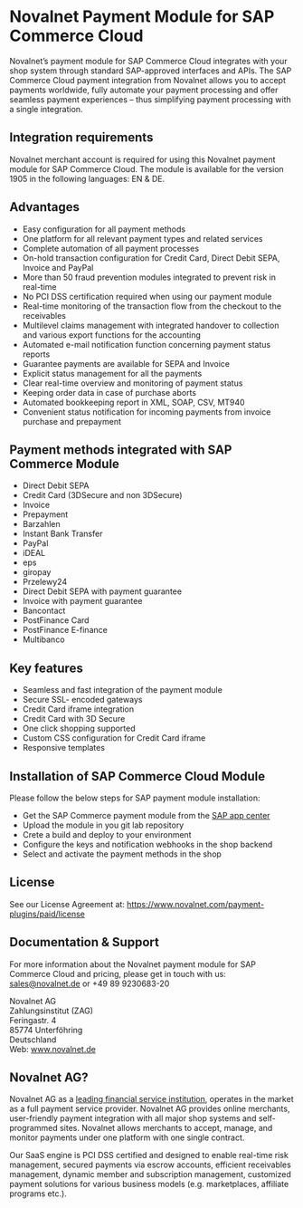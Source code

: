 # Novalnet Payment Module for SAP Commerce Cloud
Novalnet’s payment module for SAP Commerce Cloud integrates with your shop system through standard SAP-approved interfaces and APIs. The SAP Commerce Cloud payment integration from Novalnet allows you to accept payments worldwide, fully automate your payment processing and offer seamless payment experiences – thus simplifying payment processing with a single integration.

## Integration requirements 
Novalnet merchant account is required for using this Novalnet payment module for SAP Commerce Cloud. The module is available for the version 1905 in the following languages: EN & DE. 

## Advantages
-	Easy configuration for all payment methods
-	One platform for all relevant payment types and related services
-	Complete automation of all payment processes
-	On-hold transaction configuration for Credit Card, Direct Debit SEPA, Invoice and PayPal
-	More than 50 fraud prevention modules integrated to prevent risk in real-time
-	No PCI DSS certification required when using our payment module
-	Real-time monitoring of the transaction flow from the checkout to the receivables
-	Multilevel claims management with integrated handover to collection and various export functions for the accounting
-	Automated e-mail notification function concerning payment status reports
-	Guarantee payments are available for SEPA and Invoice
-	Explicit status management for all the payments
-	Clear real-time overview and monitoring of payment status
-	Keeping order data in case of purchase aborts
-	Automated bookkeeping report in XML, SOAP, CSV, MT940
-	Convenient status notification for incoming payments from invoice purchase and prepayment

## Payment methods integrated with SAP Commerce Module
-	Direct Debit SEPA
-	Credit Card (3DSecure and non 3DSecure)
-	Invoice
-	Prepayment
-	Barzahlen
-	Instant Bank Transfer
-	PayPal
-	iDEAL
-	eps
-	giropay
-	Przelewy24
-	Direct Debit SEPA with payment guarantee
-	Invoice with payment guarantee
-	Bancontact
-	PostFinance Card
-	PostFinance E-finance
-	Multibanco

## Key features
*	Seamless and fast integration of the payment module
*	Secure SSL- encoded gateways
*	Credit Card iframe integration
*	Credit Card with 3D Secure
*	One click shopping supported
*	Custom CSS configuration for Credit Card iframe
*	Responsive templates

## Installation of SAP Commerce Cloud Module
Please follow the below steps for SAP payment module installation:
*	Get the SAP Commerce payment module from the <a href= https://store.sap.com/en/product/display-0000059675_live_v1/Seamless%20Payments%20&%20Features%20for%20SAP%20Commerce> SAP app center </a>
*	Upload the module in you git lab repository
*	Crete a build and deploy to your environment
*	Configure the keys and notification webhooks in the shop backend
* Select and activate the payment methods in the shop

## License
See our License Agreement at: https://www.novalnet.com/payment-plugins/paid/license

## Documentation & Support
For more information about the Novalnet payment module for SAP Commerce Cloud and pricing, please get in touch with us:  <a href="mailto:sales@novalnet.de"> sales@novalnet.de </a> or +49 89 9230683-20<br>

Novalnet AG<br>
Zahlungsinstitut (ZAG)<br>
Feringastr. 4<br>
85774 Unterföhring<br>
Deutschland<br>
Web: www.novalnet.de 

## Novalnet AG?
Novalnet AG as a <a href="https://www.novalnet.de/zahlungsinstitut"> leading financial service institution</a>, operates in the market as a full payment service provider. Novalnet AG provides online merchants, user-friendly payment integration with all major shop systems and self-programmed sites. Novalnet allows merchants to accept, manage, and monitor payments under one platform with one single contract.<br>

Our SaaS engine is PCI DSS certified and designed to enable real-time risk management, secured payments via escrow accounts, efficient receivables management, dynamic member and subscription management, customized payment solutions for various business models (e.g. marketplaces, affiliate programs etc.).

